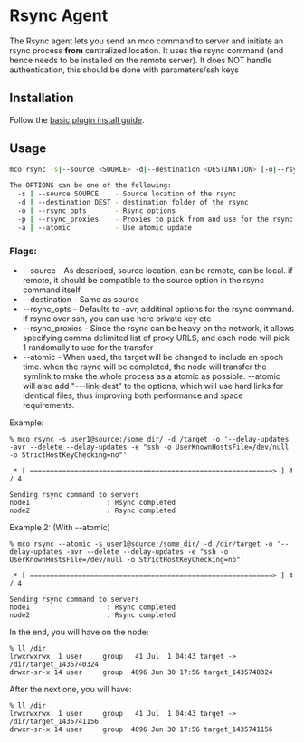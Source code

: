 # Rsync Agent
The Rsync agent lets you send an mco command to server and initiate an rsync process **from** centralized location.
It uses the rsync command (and hence needs to be installed on the remote server).
It does NOT handle authentication, this should be done with parameters/ssh keys

## Installation

Follow the [basic plugin install guide](http://projects.puppetlabs.com/projects/mcollective-plugins/wiki/InstalingPlugins).

## Usage
``` bash
mco rsync -s|--source <SOURCE> -d|--destination <DESTINATION> [-o|--rsync_opts <OPTIONS>] [-a|--atomic]

The OPTIONS can be one of the following:
  -s | --source SOURCE    - Source location of the rsync
  -d | --destination DEST - destination folder of the rsync
  -o | --rsync_opts       - Rsync options
  -p | --rsync_proxies    - Proxies to pick from and use for the rsync
  -a | --atomic           - Use atomic update
```
### Flags:
 + --source - As described, source location, can be remote, can be local. if remote, it should 
  be compatible to the source option in the rsync command itself
 + --destination - Same as source
 + --rsync_opts - Defaults to -avr, additinal options for the rsync command. if rsync over ssh, you can use here private key etc
 + --rsync_proxies - Since the rsync can be heavy on the network, it allows specifying comma delimited list of proxy URLS, and each 
  node will pick 1 randomally to use for the transfer
 + --atomic - When used, the target will be changed to include an epoch time. when the rsync will be completed, the node
  will transfer the symlink to make the whole process as a atomic as possible. --atomic will also add "---link-dest" to the options, which will use hard links for identical files, thus improving both performance and space requirements.
 

Example:
```
% mco rsync -s user1@source:/some_dir/ -d /target -o '--delay-updates -avr --delete --delay-updates -e "ssh -o UserKnownHostsFile=/dev/null -o StrictHostKeyChecking=no"'

 * [ ============================================================> ] 4 / 4

Sending rsync command to servers
node1                   : Rsync completed
node2                   : Rsync completed
```

Example 2: (With --atomic)
```
% mco rsync --atomic -s user1@source:/some_dir/ -d /dir/target -o '--delay-updates -avr --delete --delay-updates -e "ssh -o UserKnownHostsFile=/dev/null -o StrictHostKeyChecking=no"'

 * [ ============================================================> ] 4 / 4

Sending rsync command to servers
node1                   : Rsync completed
node2                   : Rsync completed
```

In the end, you will have on the node:
```
% ll /dir
lrwxrwxrwx  1 user     group   41 Jul  1 04:43 target -> /dir/target_1435740324
drwxr-sr-x 14 user     group  4096 Jun 30 17:56 target_1435740324

```
After the next one, you will have:
```
% ll /dir
lrwxrwxrwx  1 user     group   41 Jul  1 04:43 target -> /dir/target_1435741156
drwxr-sr-x 14 user     group  4096 Jun 30 17:56 target_1435741156
